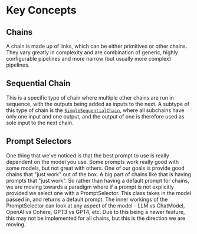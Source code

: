 # Key Concepts

## Chains
A chain is made up of links, which can be either primitives or other chains. 
They vary greatly in complexity and are combination of generic, highly configurable pipelines and more narrow (but usually more complex) pipelines.

## Sequential Chain
This is a specific type of chain where multiple other chains are run in sequence, with the outputs being added as inputs
to the next. A subtype of this type of chain is the [`SimpleSequentialChain`](./generic/sequential_chains.html#simplesequentialchain), where all subchains have only one input and one output,
and the output of one is therefore used as sole input to the next chain.

## Prompt Selectors
One thing that we've noticed is that the best prompt to use is really dependent on the model you use.
Some prompts work really good with some models, but not great with others.
One of our goals is provide good chains that "just work" out of the box. 
A big part of chains like that is having prompts that "just work".
So rather than having a default prompt for chains, we are moving towards a paradigm where if a prompt is not explicitly
provided we select one with a PromptSelector. This class takes in the model passed in, and returns a default prompt.
The inner workings of the PromptSelector can look at any aspect of the model - LLM vs ChatModel, OpenAI vs Cohere, GPT3 vs GPT4, etc.
Due to this being a newer feature, this may not be implemented for all chains, but this is the direction we are moving.
